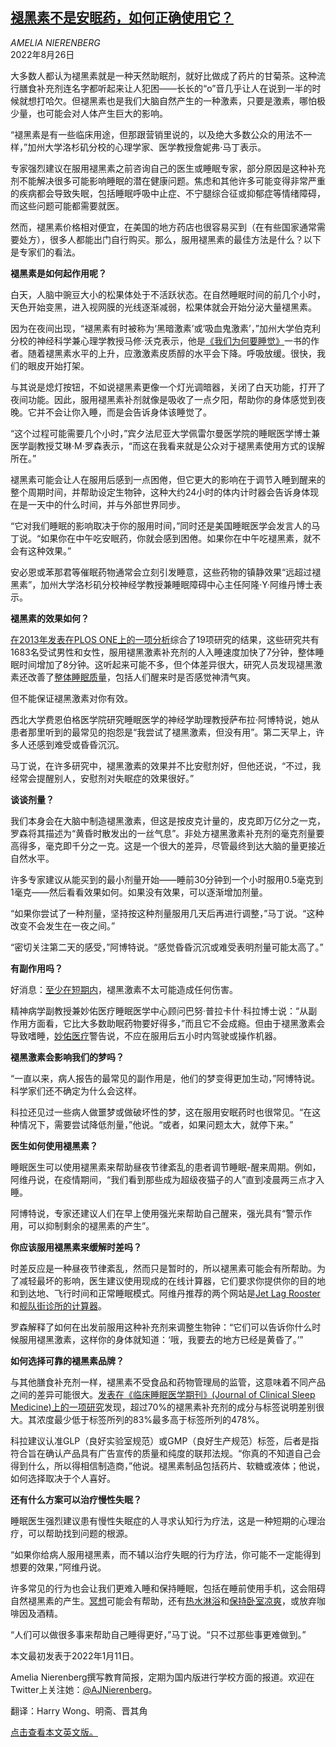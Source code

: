 <!--1661506622000-->
[褪黑素不是安眠药，如何正确使用它？](https://cn.nytimes.com/health/20220826/melatonin-sleep-insomnia/)
------

<address>AMELIA NIERENBERG</address><time pudate="2022-08-26 05:32:41" datetime="2022-08-26 05:32:41">2022年8月26日</time><section><p>大多数人都认为褪黑素就是一种天然助眠剂，就好比做成了药片的甘菊茶。这种流行膳食补充剂连名字都听起来让人犯困——长长的“o”音几乎让人在说到一半的时候就想打哈欠。但褪黑素也是我们大脑自然产生的一种激素，只要是激素，哪怕极少量，也可能会对人体产生巨大的影响。</p><p>“褪黑素是有一些临床用途，但那跟营销里说的，以及绝大多数公众的用法不一样，”加州大学洛杉矶分校的心理学家、医学教授詹妮弗·马丁表示。</p><p>专家强烈建议在服用褪黑素之前咨询自己的医生或睡眠专家，部分原因是这种补充剂不能解决很多可能影响睡眠的潜在健康问题。焦虑和其他许多可能变得非常严重的疾病都会导致失眠，包括睡眠呼吸中止症、不宁腿综合征或抑郁症等情绪障碍，而这些问题可能都需要就医。</p><p>然而，褪黑素价格相对便宜，在美国的地方药店也很容易买到（在有些国家通常需要处方），很多人都能出门自行购买。那么，服用褪黑素的最佳方法是什么？以下是专家们的看法。</p><p><b>褪黑素是如何起作用呢？</b></p><p>白天，人脑中豌豆大小的松果体处于不活跃状态。在自然睡眠时间的前几个小时，天色开始变黑，进入视网膜的光线逐渐减弱，松果体就会开始分泌大量褪黑素。</p><p>因为在夜间出现，“褪黑素有时被称为‘黑暗激素’或‘吸血鬼激素’，”加州大学伯克利分校的神经科学兼心理学教授马修·沃克表示，他是<a href="https://www.nytimes.com/2017/10/10/books/review/snooze-michael-mcgirr-sleep-dreams.html">《我们为何要睡觉》</a>一书的作者。随着褪黑素水平的上升，应激激素皮质醇的水平会下降。呼吸放缓。很快，我们的眼皮开始打架。</p><p>与其说是熄灯按钮，不如说褪黑素更像一个灯光调暗器，关闭了白天功能，打开了夜间功能。因此，服用褪黑素补剂就像是吸收了一点夕阳，帮助你的身体感觉到夜晚。它并不会让你入睡，而是会告诉身体该睡觉了。</p><p>“这个过程可能需要几个小时，”宾夕法尼亚大学佩雷尔曼医学院的睡眠医学博士兼医学副教授艾琳·M·罗森表示，“而这在我看来就是公众对于褪黑素使用方式的误解所在。”</p><p>褪黑素可能会让人在服用后感到一点困倦，但它更大的影响在于调节入睡到醒来的整个周期时间，并帮助设定生物钟，这种大约24小时的体内计时器会告诉身体现在是一天中的什么时间，并与外部世界同步。</p><p>“它对我们睡眠的影响取决于你的服用时间，”同时还是美国睡眠医学会发言人的马丁说。“如果你在中午吃安眠药，你就会感到困倦。如果你在中午吃褪黑素，就不会有这种效果。”</p><p>安必恩或苯那君等催眠药物通常会立刻引发睡意，这些药物的镇静效果“远超过褪黑素”，加州大学洛杉矶分校神经学教授兼睡眠障碍中心主任阿隆·Y·阿维丹博士表示。</p><p><b>褪黑素的效果如何？</b></p><p><a rel="noopener noreferrer" target="_blank" href="https://journals.plos.org/plosone/article?id=10.1371/journal.pone.0063773">在2013年发表在PLOS ONE上的一项分析</a>综合了19项研究的结果，这些研究共有1683名受试男性和女性，服用褪黑激素补充剂的人入睡速度加快了7分钟，整体睡眠时间增加了8分钟。这听起来可能不多，但个体差异很大，研究人员发现褪黑激素还改善了<a rel="noopener noreferrer" target="_blank" href="https://www.sleepfoundation.org/sleep-hygiene/how-to-determine-poor-quality-sleep">整体睡眠质量</a>，包括人们醒来时是否感觉神清气爽。</p><p>但不能保证褪黑激素对你有效。</p><p>西北大学费恩伯格医学院研究睡眠医学的神经学助理教授萨布拉·阿博特说，她从患者那里听到的最常见的抱怨是“我尝试了褪黑激素，但没有用”。第二天早上，许多人还感到难受或昏昏沉沉。</p><p>马丁说，在许多研究中，褪黑激素的效果并不比安慰剂好，但他还说，“不过，我经常会提醒别人，安慰剂对失眠症的效果很好。”</p><p><b>谈谈剂量？</b></p><p>我们本身会在大脑中制造褪黑激素，但这是按皮克计量的，皮克即万亿分之一克，罗森将其描述为“黄昏时散发出的一丝气息”。非处方褪黑激素补充剂的毫克剂量要高得多，毫克即千分之一克。这是一个很大的差异，尽管最终到达大脑的量更接近自然水平。</p><p>许多专家建议从能买到的最小剂量开始——睡前30分钟到一个小时服用0.5毫克到1毫克——然后看看效果如何。如果没有效果，可以逐渐增加剂量。</p><p>“如果你尝试了一种剂量，坚持按这种剂量服用几天后再进行调整，”马丁说。“这种改变不会发生在一夜之间。”</p><p>“密切关注第二天的感受，”阿博特说。“感觉昏昏沉沉或难受表明剂量可能太高了。”</p><p><b>有副作用吗？</b></p><p>好消息：<a rel="noopener noreferrer" target="_blank" href="https://www.nccih.nih.gov/health/melatonin-what-you-need-to-know">至少在短期内</a>，褪黑激素不太可能造成任何伤害。</p><p>精神病学副教授兼妙佑医疗睡眠医学中心顾问巴努·普拉卡什·科拉博士说：“从副作用方面看，它比大多数助眠药物要好得多，”而且它不会成瘾。但由于褪黑激素会导致嗜睡，<a rel="noopener noreferrer" target="_blank" href="https://www.mayoclinic.org/healthy-lifestyle/adult-health/expert-answers/melatonin-side-effects/faq-20057874">妙佑医疗</a>警告说，不应在服用后五小时内驾驶或操作机器。</p><p><b>褪黑激素会影响我们的梦吗？</b></p><p>“一直以来，病人报告的最常见的副作用是，他们的梦变得更加生动，”阿博特说。科学家们还不确定为什么会这样。</p><p>科拉还见过一些病人做噩梦或做破坏性的梦，这在服用安眠药时也很常见。“在这种情况下，需要尝试降低剂量，”他说。“或者，如果问题太大，就停下来。”</p><p><b>医生如何使用褪黑素？</b></p><p>睡眠医生可以使用褪黑素来帮助昼夜节律紊乱的患者调节睡眠-醒来周期。例如，阿维丹说，在疫情期间，“我们看到那些成为超级夜猫子的人”直到凌晨两三点才入睡。</p><p>阿博特说，专家还建议人们在早上使用强光来帮助自己醒来，强光具有“警示作用，可以抑制剩余的褪黑素的产生”。</p><p><b>你应该服用褪黑素来缓解时差吗？</b></p><p>时差反应是一种昼夜节律紊乱，然而只是暂时的，所以褪黑素可能会有所帮助。为了减轻最坏的影响，医生建议使用现成的在线计算器，它们要求你提供你的目的地和到达地、飞行时间和正常睡眠模式。阿维丹推荐的两个网站是<a rel="noopener noreferrer" target="_blank" href="https://www.jetlagrooster.com/">Jet Lag Rooster</a>和<a rel="noopener noreferrer" target="_blank" href="https://fleetstreetclinic.com/services/travel-clinic/jet-lag/" title="Link: https://fleetstreetclinic.com/services/travel-clinic/jet-lag/">舰队街诊所的计算器</a>。</p><p>罗森解释了如何在出发前服用这种补充剂来调整生物钟：“它们可以告诉你什么时候服用褪黑激素，这样你的身体就知道：‘哦，我要去的地方已经是黄昏了。’”</p><p><b>如何选择可靠的褪黑素品牌？</b></p><p>与其他膳食补充剂一样，褪黑素不受食品和药物管理局的监管，这意味着不同产品之间的差异可能很大。<a rel="noopener noreferrer" target="_blank" href="https://pubmed.ncbi.nlm.nih.gov/27855744/">发表在《临床睡眠医学期刊》(Journal of Clinical Sleep Medicine)上的一项研究</a>发现，超过70%的褪黑素补充剂的成分与标签说明差别很大。其浓度最少低于标签所列的83%最多高于标签所列的478%。</p><p>科拉建议认准GLP（良好实验室规范）或GMP（良好生产规范）标签，后者是指符合旨在确认产品具有广告宣传的质量和纯度的联邦法规。“你真的不知道自己会得到什么，所以得相信制造商，”他说。褪黑素制品包括药片、软糖或液体；他说，如何选择取决于个人喜好。</p><p><b>还有什么方案可以治疗慢性失眠？</b></p><p>睡眠医生强烈建议患有慢性失眠症的人寻求认知行为疗法，这是一种短期的心理治疗，可以帮助找到问题的根源。</p><p>“如果你给病人服用褪黑素，而不辅以治疗失眠的行为疗法，你可能不一定能得到想要的效果，”阿维丹说。</p><p>许多常见的行为也会让我们更难入睡和保持睡眠，包括在睡前使用手机，这会阻碍自然褪黑素的产生。<a href="https://well.blogs.nytimes.com/2015/02/23/meditation-for-a-good-nights-sleep/">冥想</a>可能会有帮助，还有<a href="https://www.nytimes.com/2017/12/22/well/showering-morning-night.html">热水淋浴</a>和<a href="https://well.blogs.nytimes.com/2014/07/17/lets-cool-it-in-the-bedroom/" title="Link: https://well.blogs.nytimes.com/2014/07/17/lets-cool-it-in-the-bedroom/">保持卧室凉爽</a>，或放弃咖啡因及酒精。</p><p>“人们可以做很多事来帮助自己睡得更好，”马丁说。“只不过那些事更难做到。”</p></section><footer><p>本文最初发表于2022年1月11日。</p><p>Amelia Nierenberg撰写教育简报，定期为国内版进行学校方面的报道。欢迎在Twitter上关注她：<a rel="nofollow" target="_blank" href="https://twitter.com/AJNierenberg">@AJNierenberg</a>。</p><p>翻译：Harry Wong、明斋、晋其角</p><p><a rel="nofollow" target="_blank" href="https://www.nytimes.com/2022/01/11/well/mind/melatonin-sleep-insomnia.html">点击查看本文英文版。</a></p></footer>
